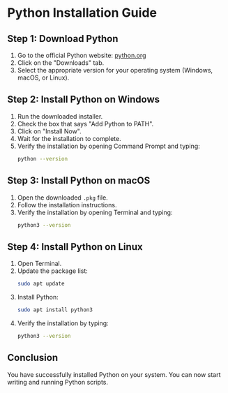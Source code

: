 # Python Installation Guide

## Step 1: Download Python

1. Go to the official Python website: [python.org](https://www.python.org/)
2. Click on the "Downloads" tab.
3. Select the appropriate version for your operating system (Windows, macOS, or Linux).

## Step 2: Install Python on Windows

1. Run the downloaded installer.
2. Check the box that says "Add Python to PATH".
3. Click on "Install Now".
4. Wait for the installation to complete.
5. Verify the installation by opening Command Prompt and typing:
    ```sh
    python --version
    ```

## Step 3: Install Python on macOS

1. Open the downloaded `.pkg` file.
2. Follow the installation instructions.
3. Verify the installation by opening Terminal and typing:
    ```sh
    python3 --version
    ```

## Step 4: Install Python on Linux

1. Open Terminal.
2. Update the package list:
    ```sh
    sudo apt update
    ```
3. Install Python:
    ```sh
    sudo apt install python3
    ```
4. Verify the installation by typing:
    ```sh
    python3 --version
    ```

## Conclusion

You have successfully installed Python on your system. You can now start writing and running Python scripts.
